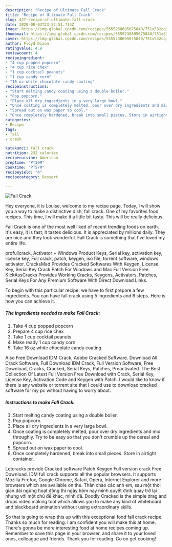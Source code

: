 ```yaml
---
description: "Recipe of Ultimate Fall Crack"
title: "Recipe of Ultimate Fall Crack"
slug: 427-recipe-of-ultimate-fall-crack
date: 2020-08-03T23:52:51.714Z
image: https://img-global.cpcdn.com/recipes/5555238695075840/751x532cq70/fall-crack-recipe-main-photo.jpg
thumbnail: https://img-global.cpcdn.com/recipes/5555238695075840/751x532cq70/fall-crack-recipe-main-photo.jpg
cover: https://img-global.cpcdn.com/recipes/5555238695075840/751x532cq70/fall-crack-recipe-main-photo.jpg
author: Floyd Dixon
ratingvalue: 4.9
reviewcount: 4
recipeingredient:
- "4 cup popped popcorn"
- "4 cup rice chex"
- "1 cup cocktail peanuts"
- "1 cup candy corn"
- "16 oz white chocolate candy coating"
recipeinstructions:
- "Start melting candy coating using a double boiler."
- "Pop popcorn."
- "Place all dry ingredients in a very large bowl."
- "Once coating is completely melted, pour over dry ingredients and mix throughly. Try to be easy so that you don&#39;t crumble up the cereal and popcorn."
- "Spread out on wax paper to cool."
- "Once completely hardened, break into small pieces. Store in airtight container."
categories:
- Recipe
tags:
- fall
- crack

katakunci: fall crack 
nutrition: 232 calories
recipecuisine: American
preptime: "PT39M"
cooktime: "PT57M"
recipeyield: "4"
recipecategory: Dessert

---
```



![Fall Crack](https://img-global.cpcdn.com/recipes/5555238695075840/751x532cq70/fall-crack-recipe-main-photo.jpg)

Hey everyone, it is Louise, welcome to my recipe page. Today, I will show you a way to make a distinctive dish, fall crack. One of my favorites food recipes. This time, I will make it a little bit tasty. This will be really delicious.

Fall Crack is one of the most well liked of recent trending foods on earth. It's easy, it is fast, it tastes delicious. It is appreciated by millions daily. They are nice and they look wonderful. Fall Crack is something that I've loved my entire life.

profullcrack, Activator + Windows Product Keys, Serial key, activation key, license key, Full crack, patch, keygen, iso file, torrent software, windows activator. CracksMad Provides Cracked Softwares With Keygen, License Key, Serial Key Crack Patch For Windows and Mac Full Version Free. KickAssCracks Provides Working Cracks, Keygens, Activators, Patches, Serial Keys For Any Premium Software With Direct Download Links.


To begin with this particular recipe, we have to first prepare a few ingredients. You can have fall crack using 5 ingredients and 6 steps. Here is how you can achieve it.

<!--inarticleads1-->

##### The ingredients needed to make Fall Crack:

1. Take 4 cup popped popcorn
1. Prepare 4 cup rice chex
1. Take 1 cup cocktail peanuts
1. Make ready 1 cup candy corn
1. Take 16 oz white chocolate candy coating


Also Free Download IDM Crack, Adobe Cracked Software. Download All Crack Software, Full Download IDM Crack, Full Version Software, Free Download, Cracks, Cracked, Serial Keys, Patches, Preactivated. The Best Collection Of Latest Full Version Free Download with Crack, Serial Key, License Key, Activation Code and Keygen with Patch. I would like to know if there is any website or torrent site that I could use to download cracked software for my pc without having to worry about. 

<!--inarticleads2-->

##### Instructions to make Fall Crack:

1. Start melting candy coating using a double boiler.
1. Pop popcorn.
1. Place all dry ingredients in a very large bowl.
1. Once coating is completely melted, pour over dry ingredients and mix throughly. Try to be easy so that you don&#39;t crumble up the cereal and popcorn.
1. Spread out on wax paper to cool.
1. Once completely hardened, break into small pieces. Store in airtight container.


Letcracks provide Cracked software Patch Keygen Full version crack Free Download. IDM full crack supports all the popular browsers. It supports Mozilla Firefox, Google Chrome, Safari, Opera, Internet Explorer and more browsers which are available on the. Thân chào các anh em, sau một thời gian dài ngừng hoạt động thì ngày hôm nay mình quyết định quay trở lại nhưng với một chủ đề khác, mình đã. Doodly Cracked is the simple drag and drops video making tool which allows you to make any kind of whiteboard and blackboard animation without using extraordinary skills. 

So that is going to wrap this up with this exceptional food fall crack recipe. Thanks so much for reading. I am confident you will make this at home. There's gonna be more interesting food at home recipes coming up. Remember to save this page in your browser, and share it to your loved ones, colleague and friends. Thank you for reading. Go on get cooking!
